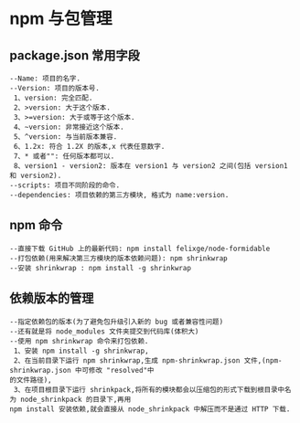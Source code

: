 # npm 与包管理
## package.json 常用字段
	--Name: 项目的名字.
	--Version: 项目的版本号.
	 1、version: 完全匹配.
	 2、>version: 大于这个版本.
	 3、>=version: 大于或等于这个版本.
	 4、~version: 非常接近这个版本.
	 5、^version: 与当前版本兼容.
	 6、1.2x: 符合 1.2X 的版本,x 代表任意数字.
	 7、* 或者"": 任何版本都可以.
	 8、version1 - version2: 版本在 version1 与 version2 之间(包括 version1 和 version2).
	--scripts: 项目不同阶段的命令.
	--dependencies: 项目依赖的第三方模块, 格式为 name:version.

## npm 命令
	--直接下载 GitHub 上的最新代码: npm install felixge/node-formidable
	--打包依赖(用来解决第三方模块的版本依赖问题): npm shrinkwrap
	--安装 shrinkwrap : npm install -g shrinkwrap
	
## 依赖版本的管理
	--指定依赖包的版本(为了避免包升级引入新的 bug 或者兼容性问题)
	--还有就是将 node_modules 文件夹提交到代码库(体积大)
	--使用 npm shrinkwrap 命令来打包依赖.
	 1、安装 npm install -g shrinkwrap,
	 2、在当前目录下运行 npm shrinkwrap,生成 npm-shrinkwrap.json 文件,(npm-shrinkwrap.json 中可修改 "resolved"中
	的文件路径),
	 3、在项目根目录下运行 shrinkpack,将所有的模块都会以压缩包的形式下载到根目录中名为 node_shrinkpack 的目录下,再用
	npm install 安装依赖,就会直接从 node_shrinkpack 中解压而不是通过 HTTP 下载.
